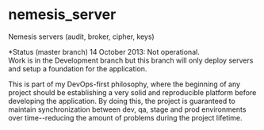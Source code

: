 nemesis_server
==============

Nemesis servers (audit, broker, cipher, keys)

*Status (master branch) 14 October 2013: Not operational.  
  Work is in the Development branch but this branch will
  only deploy servers and setup a foundation for the 
  application.

  This is part of my DevOps-first philosophy, where the 
  beginning of any project should be establishing a very
  solid and reproducible platform before developing the 
  application.  By doing this, the project is guaranteed
  to maintain synchronization between dev, qa, stage and
  prod environments over time--reducing the amount of 
  problems during the project lifetime.

